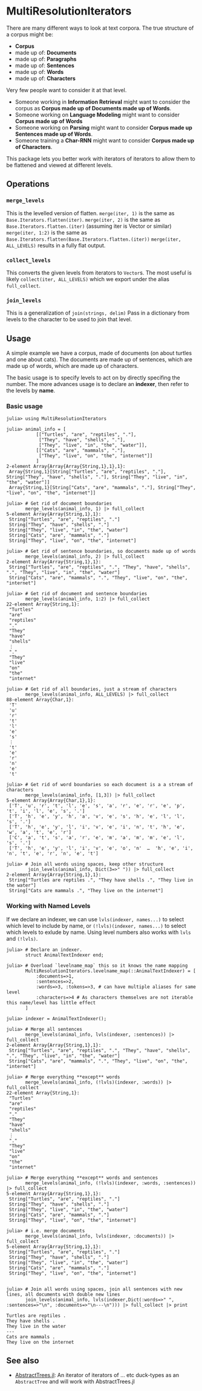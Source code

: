 # MultiResolutionIterators

There are many different ways to look at text corpora.
The true structure of a corpus might be:
 - **Corpus**
 - made up of: **Documents**
 - made up of: **Paragraphs**
 - made up of: **Sentences**
 - made up of: **Words**
 - made up of: **Characters**

Very few people want to consider it at that level.
 - Someone working in **Information Retrieval** might want to consider the corpus as **Corpus made up of Documents made up of Words**.
 - Someone working on **Language Modeling** might want to consider **Corpus made up of Words**
 - Someone working on **Parsing** might want to consider **Corpus made up Sentences made up of Words**.
 - Someone training a **Char-RNN** might want to consider **Corpus made up of Characters**.

 This package lets you better work with iterators of iterators to allow them to be flattened and viewed at different levels.


## Operations

### `merge_levels`

This is the levelled version of flatten.
`merge(iter, 1)` is the same as `Base.Iterators.flatten(iter)`.
`merge(iter, 2)` is the same as `Base.Iterators.flatten.(iter)` (assuming iter is Vector or similar)
`merge(iter, 1:2)` is the same as `Base.Iterators.flatten(Base.Iterators.flatten.(iter))`
`merge(iter, ALL_LEVELS)` results in a fully flat output.

### `collect_levels`
This converts the given levels from iterators to `Vector`s.
The most useful is likely `collect(iter, ALL_LEVELS)` which we export under the alias `full_collect`.

### `join_levels`
This is a generalization of `join(strings, delim)`
Pass in a dictionary from levels to the character to be used to join that level.


## Usage

A simple example we have a corpus, made of documents (on about turtles and one about cats).
The documents are made up of sentences, which are made up of words, which are made up of characters.

The basic usage is to specify levels to act on by directly specifing the number.
The more advances usage is to declare an **indexer**, then refer to the levels by **name**.


### Basic usage

```
julia> using MultiResolutionIterators

julia> animal_info = [
           [["Turtles", "are", "reptiles", "."],
            ["They", "have", "shells", "."],
            ["They", "live", "in", "the", "water"]],
           [["Cats", "are", "mammals", "."],
            ["They", "live", "on", "the", "internet"]]
           ]
2-element Array{Array{Array{String,1},1},1}:
 Array{String,1}[String["Turtles", "are", "reptiles", "."], String["They", "have", "shells", "."], String["They", "live", "in", "the", "water"]]
 Array{String,1}[String["Cats", "are", "mammals", "."], String["They", "live", "on", "the", "internet"]]

julia> # Get rid of document boundaries
       merge_levels(animal_info, 1) |> full_collect
5-element Array{Array{String,1},1}:
 String["Turtles", "are", "reptiles", "."]
 String["They", "have", "shells", "."]
 String["They", "live", "in", "the", "water"]
 String["Cats", "are", "mammals", "."]
 String["They", "live", "on", "the", "internet"]

julia> # Get rid of sentence boundaries, so documents made up of words
       merge_levels(animal_info, 2) |> full_collect
2-element Array{Array{String,1},1}:
 String["Turtles", "are", "reptiles", ".", "They", "have", "shells", ".", "They", "live", "in", "the", "water"]
 String["Cats", "are", "mammals", ".", "They", "live", "on", "the", "internet"]

julia> # Get rid of document and sentence boundaries
       merge_levels(animal_info, 1:2) |> full_collect
22-element Array{String,1}:
 "Turtles"
 "are"
 "reptiles"
 "."
 "They"
 "have"
 "shells"
 ⋮
 "."
 "They"
 "live"
 "on"
 "the"
 "internet"

julia> # Get rid of all boundaries, just a stream of characters
       merge_levels(animal_info, ALL_LEVELS) |> full_collect
88-element Array{Char,1}:
 'T'
 'u'
 'r'
 't'
 'l'
 'e'
 's'
 ⋮
 't'
 'e'
 'r'
 'n'
 'e'
 't'

julia> # Get rid of word boundaries so each document is a a stream of characters
       merge_levels(animal_info, [1,3]) |> full_collect
5-element Array{Array{Char,1},1}:
 ['T', 'u', 'r', 't', 'l', 'e', 's', 'a', 'r', 'e', 'r', 'e', 'p', 't', 'i', 'l', 'e', 's', '.']
 ['T', 'h', 'e', 'y', 'h', 'a', 'v', 'e', 's', 'h', 'e', 'l', 'l', 's', '.']
 ['T', 'h', 'e', 'y', 'l', 'i', 'v', 'e', 'i', 'n', 't', 'h', 'e', 'w', 'a', 't', 'e', 'r']
 ['C', 'a', 't', 's', 'a', 'r', 'e', 'm', 'a', 'm', 'm', 'e', 'l', 's', '.']
 ['T', 'h', 'e', 'y', 'l', 'i', 'v', 'e', 'o', 'n'  …  'h', 'e', 'i', 'n', 't', 'e', 'r', 'n', 'e', 't']

julia> # Join all words using spaces, keep other structure
        join_levels(animal_info, Dict(3=>" ")) |> full_collect
2-element Array{Array{String,1},1}:
 String["Turtles are reptiles .", "They have shells .", "They live in the water"]
 String["Cats are mammals .", "They live on the internet"]

```


### Working with Named Levels

If we declare an indexer,
we can use `lvls(indexer, names...)` to select which level to include by name,
or `(!lvls)(indexer, names...)` to select which levels to exlude by name.
Using level numbers also works with `lvls` and `(!lvls)`.


```
julia> # Declare an indexer.
       struct AnimalTextIndexer end;

julia> # Overload `levelname_map` this so it knows the name mapping
       MultiResolutionIterators.levelname_map(::AnimalTextIndexer) = [
           :documents=>1,
           :sentences=>2,
           :words=>3, :tokens=>3, # can have multiple aliases for same level
           :characters=>4 # As characters themselves are not iterable this name/level has little effect
       ]

julia> indexer = AnimalTextIndexer();

julia> # Merge all sentences
       merge_levels(animal_info, lvls(indexer, :sentences)) |> full_collect
2-element Array{Array{String,1},1}:
 String["Turtles", "are", "reptiles", ".", "They", "have", "shells", ".", "They", "live", "in", "the", "water"]
 String["Cats", "are", "mammals", ".", "They", "live", "on", "the", "internet"]

julia> # Merge everything **except** words
       merge_levels(animal_info, (!lvls)(indexer, :words)) |> full_collect
22-element Array{String,1}:
 "Turtles"
 "are"
 "reptiles"
 "."
 "They"
 "have"
 "shells"
 ⋮
 "."
 "They"
 "live"
 "on"
 "the"
 "internet"

julia> # Merge everything **except** words and sentences
       merge_levels(animal_info, (!lvls)(indexer, :words, :sentences)) |> full_collect
5-element Array{Array{String,1},1}:
 String["Turtles", "are", "reptiles", "."]
 String["They", "have", "shells", "."]
 String["They", "live", "in", "the", "water"]
 String["Cats", "are", "mammals", "."]
 String["They", "live", "on", "the", "internet"]

julia> # i.e. merge documents
       merge_levels(animal_info, lvls(indexer, :documents)) |> full_collect
5-element Array{Array{String,1},1}:
 String["Turtles", "are", "reptiles", "."]
 String["They", "have", "shells", "."]
 String["They", "live", "in", "the", "water"]
 String["Cats", "are", "mammals", "."]
 String["They", "live", "on", "the", "internet"]


julia> # Join all words using spaces, join all sentences with new lines, all documents with double new lines
       join_levels(animal_info, lvls(indexer,Dict(:words=>" ", :sentences=>"\n", :documents=>"\n---\n"))) |> full_collect |> print

Turtles are reptiles .
They have shells .
They live in the water
---
Cats are mammals .
They live on the internet
```

## See also

 - [AbstractTrees.jl](https://github.com/Keno/AbstractTrees.jl): An iterator of iterators of ... etc duck-types as an `AbstractTree` and will work with AbstractTrees.jl
